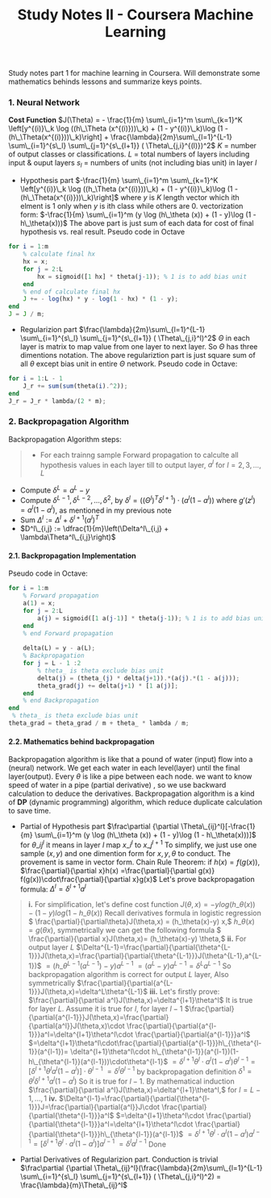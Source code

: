 ﻿---
title: Study Notes II - Coursera Machine Learning
mathjax: true
categories: 机器学习
tags: [机器学习, Coursera, 数学, 学习笔记]
toc: true
---
Study notes part 1 for machine learning in Coursera. Will demonstrate some mathematics behinds lessons and summarize keys points.

### 1. Neural Network
**Cost Function**
$J(\Theta) = - \frac{1}{m} \sum\_{i=1}^m \sum\_{k=1}^K \left[y^{(i)}\_k \log ((h\_\Theta (x^{(i)}))\_k) + (1 - y^{(i)}\_k)\log (1 - (h\_\Theta(x^{(i)}))\_k)\right] + \frac{\lambda}{2m}\sum\_{l=1}^{L-1} \sum\_{i=1}^{s\_l} \sum\_{j=1}^{s\_{l+1}} ( \Theta\_{j,i}^{(l)})^2$
$K$ = number of output classes or classifications.
$L$ = total numbers of layers including input & ouput layers
$s_l$ = numbers of units (not including bias unit) in layer $l$
<!--more-->

- Hypothesis part
$-\frac{1}{m} \sum\_{i=1}^m \sum\_{k=1}^K \left[y^{(i)}\_k \log ((h_\Theta (x^{(i)}))\_k) + (1 - y^{(i)}\_k)\log (1 - (h\_\Theta(x^{(i)}))\_k)\right]$
where $y$ is $K$ length vector which ith elment is 1 only when $y$ is ith class while others are 0.
vectorization form:
$-\frac{1}{m} \sum\_{i=1}^m (y \log (h\_\theta (x)) + (1 - y)\log (1 - h\_\theta(x)))$
The above part is just sum of each data for cost of final hypothesis vs. real result.
Pseudo code in Octave
```Octave
for i = 1:m
    % calculate final hx
    hx = x;
    for j = 2:L
        hx = sigmoid([1 hx] * theta(j-1)); % 1 is to add bias unit
    end
    % end of calculate final hx
    J += - log(hx) * y - log(1 - hx) * (1 - y);
end
J = J / m;
```

- Regularizion part
$\frac{\lambda}{2m}\sum\_{l=1}^{L-1} \sum\_{i=1}^{s\_l} \sum\_{j=1}^{s\_{l+1}} ( \Theta\_{j,i}^l)^2$
$\Theta$ in each layer is matrix to map value from one layer to next layer. So $\Theta$ has three dimentions notation.
The above regulariztion part is just square sum of all $\theta$ except bias unit in entire $\Theta$ network.
Pseudo code in Octave:
```Octave
for i = 1:L - 1
    J_r += sum(sum(theta(i).^2));
end
J_r = J_r * lambda/(2 * m);
```
### 2. Backpropagation Algorithm
Backpropagation Algorithm steps:
>- For each trainng sample
Forward propagation to calculte all hypothesis values in each layer till to output layer, $a^l$ for $l=2, 3, ..., L$
- Compute $\delta^L=a^L - y$
- Compute $\delta^{L-1}, \delta^{L-2},\dots,\delta^2$, by $\delta^l = ((\Theta^l)^T \delta^{l+1}) \cdot (a^l(1 - a^l))$
where $g'(z^l) = a^l(1 - a^l)$, as mentioned in my previous note
- Sum $\Delta^l := \Delta^l + \delta^{l+1}(a^l)^T$
- $D^l\_{i,j} := \dfrac{1}{m}\left(\Delta^l\_{i,j} + \lambda\Theta^l\_{i,j}\right)$
#### 2.1. Backpropagation Implementation
Pseudo code in Octave:
```Octave
for i = 1:m
    % Forward propagation
    a(1) = x;
    for j = 2:L
        a(j) = sigmoid([1 a(j-1)] * theta(j-1)); % 1 is to add bias unit
    end
    % end Forward propagation
    
    delta(L) = y - a(L);
    % Backpropagation
    for j = L - 1 :2
        % theta_ is theta exclude bias unit
        delta(j) = (theta_(j) * delta(j+1)).*(a(j).*(1 - a(j)));
        theta_grad(j) += delta(j+1) * [1 a(j)];
    end
    % end Backpropagation
end
 % theta_ is theta exclude bias unit
theta_grad = theta_grad / m + theta_ * lambda / m;
```
#### 2.2. Mathematics behind backpropagation
Backpropagation algorithm is like that a pound of water (input) flow into a (neural) network. We get each water in each level(layer) until the final layer(output). Every $\theta$ is like a pipe between each node. we want to know speed of water in a pipe (partial derivative) , so we use backward calculation to deduce the derivatives.
Backpropagation algorithm is a kind of **DP** (dynamic programming) algorithm, which reduce duplicate calculation to save time.

- Partial of Hypothesis part
$\frac\partial {\partial \Theta\_{ij}^l}[-\frac{1}{m} \sum\_{i=1}^m (y \log (h\_\theta (x)) + (1 - y)\log (1 - h\_\theta(x)))]$
for $\theta\_{ij}^l$ it means in layer $l$ map $x\_i^l$ to $x\_{j}^{l+1}$
To simplify, we just use one sample $(x, y)$ and one dimention form for $x, y, \theta$ to conduct. The provement is same in vector form.
Chain Rule Theorem: 
if $h(x)=f(g(x))$, $\frac{\partial}{\partial x}h(x)
=\frac{\partial}{\partial g(x)} f(g(x))\cdot\frac{\partial}{\partial x}g(x)$
Let's prove backpropagation formula: $\Delta^l=\delta^{l+1}a^l$
>**i.**
For simplification, let's define cost function $J(\theta,x)=-y log(h\_\theta(x))  -(1-y)log(1-h\_\theta(x))$
Recall derivatives formula in logistic regression
$ \frac{\partial}{\partial\theta}J(\theta,x) = (h\_\theta(x)-y) x,$
$h\_\theta(x)=g(\theta x),$ symmetrically we can get the following formula
$ \frac{\partial}{\partial x}J(\theta,x)= (h\_\theta(x)-y) \theta,$
**ii.**
For output layer $L$
$\Delta^{L-1}=\frac{\partial}{\partial{\theta^{L-1}}}J(\theta,x)=\frac{\partial}{\partial{\theta^{L-1}}}J(\theta^{L-1},a^{L-1})$
$= (h\_{\theta^{L-1}}(a^{L-1})-y)a^{L-1}$
$=(a^L-y)a^{L-1} = \delta^La^{L-1}$
So backpropagation algorithm is correct for output $L$ layer,
Also symmetrically $\frac{\partial}{\partial{a^{L-1}}}J(\theta,x)=\delta^L\theta^{L-1}$
**iii.**
Let's firstly prove: $\frac{\partial}{\partial a^l}J(\theta,x)=\delta^{l+1}\theta^l$
It is true for layer $L$. 
Assume it is true for $l$, for layer $l-1$
$\frac{\partial}{\partial{a^{l-1}}}J(\theta,x)=\frac{\partial}{\partial{a^l}}J(\theta,x)\cdot \frac{\partial}{\partial{a^{l-1}}}a^l=\delta^{l+1}\theta^l\cdot \frac{\partial}{\partial{a^{l-1}}}a^l$
$=\delta^{l+1}\theta^l\cdot\frac{\partial}{\partial{a^{l-1}}}h\_{\theta^{l-1}}(a^{l-1})= \delta^{l+1}\theta^l\cdot h\_{\theta^{l-1}}(a^{l-1})(1-h\_{\theta^{l-1}}(a^{l-1}))\cdot\theta^{l-1}$
$=\delta^{l+1}\theta^l\cdot a^l(1-a^l)\theta^{l-1}=[\delta^{l+1}\theta^l a^l(1-a^l)]\cdot\theta^{l-1}$
$=\delta^l\theta^{l-1}$  by backpropagation definition $\delta^1=\theta^l\delta^{l+1}a^l(1-a^l)$
So it is true for $l-1$.
By mathematical induction $\frac{\partial}{\partial a^l}J(\theta,x)=\delta^{l+1}\theta^l,$ for $l=L-1, ..., 1$
**iv.**
$\Delta^{l-1}=\frac{\partial}{\partial{\theta^{l-1}}}J=\frac{\partial}{\partial{a^l}}J\cdot \frac{\partial}{\partial{\theta^{l-1}}}a^l$
$=\delta^{l+1}\theta^l\cdot \frac{\partial}{\partial{\theta^{l-1}}}a^l=\delta^{l+1}\theta^l\cdot \frac{\partial}{\partial{\theta^{l-1}}}h\_{\theta^{l-1}}(a^{l-1})$
$=\delta^{l+1}\theta^l\cdot a^l(1-a^l)a^{l-1}=[\delta^{l+1}\theta^l\cdot a^l(1-a^l)]a^{l-1}$
$=\delta^la^{l-1}$
Done
- Partial Derivatives of Regularizion part.
Conduction is trivial
$\frac\partial {\partial \Theta\_{ij}^l}(\frac{\lambda}{2m}\sum\_{l=1}^{L-1} \sum\_{i=1}^{s\_l} \sum\_{j=1}^{s\_{l+1}} ( \Theta\_{j,i}^l)^2)
= \frac{\lambda}{m}\Theta\_{ij}^l$


